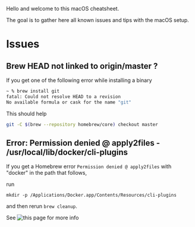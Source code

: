 Hello and welcome to this macOS cheatsheet.

The goal is to gather here all known issues and tips with the macOS setup.

# Issues

## Brew HEAD not linked to origin/master ?

If you get one of the following error while installing a binary

```bash
~ % brew install git
fatal: Could not resolve HEAD to a revision
No available formula or cask for the name "git"
```
This should help
```bash
git -C $(brew --repository homebrew/core) checkout master
```

## Error: Permission denied @ apply2files - /usr/local/lib/docker/cli-plugins

If you get a Homebrew error `Permission denied @ apply2files` with "docker" in the path that follows,

run
```
mkdir -p /Applications/Docker.app/Contents/Resources/cli-plugins
```
and then rerun `brew cleanup`.

See ![this page](https://flaviocopes.com/homebrew-fix-permission-denied-apply2files/) for more info

